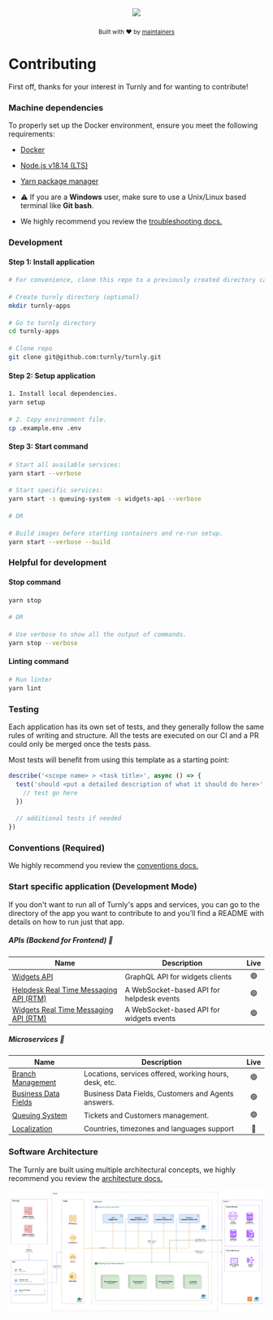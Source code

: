 <div align="center">
  <p align="center">
      <a href="https://turnly.app" target="_blank" rel="noopener">
          <img src="https://raw.githubusercontent.com/turnly/turnly/develop/docs/assets/github-header.png" />
      </a>
  </p>

  <p>
    <sub>
      Built with ❤︎ by
      <a href="/OWNERS.md">
        maintainers
      </a>
    </sub>
  </p>
</div>

# Contributing

First off, thanks for your interest in Turnly and for wanting to contribute!

### Machine dependencies

To properly set up the Docker environment, ensure you meet the following requirements:

- [Docker](https://www.docker.com)
- [Node.js v18.14 (LTS)](https://nodejs.org/en/)
- [Yarn package manager](https://yarnpkg.com/getting-started/install)

- ⚠️ If you are a **Windows** user, make sure to use a Unix/Linux
based terminal like **Git bash**.
- We highly recommend you review the [troubleshooting docs.](/docs/troubleshooting.md)

### Development

#### Step 1: Install application

```sh
# For convenience, clone this repo to a previously created directory called turnly or turnly-apps.

# Create turnly directory (optional)
mkdir turnly-apps

# Go to turnly directory
cd turnly-apps

# Clone repo
git clone git@github.com:turnly/turnly.git
```

#### Step 2: Setup application

```sh
1. Install local dependencies.
yarn setup

# 2. Copy environment file.
cp .example.env .env
```

#### Step 3: Start command

```sh
# Start all available services:
yarn start --verbose

# Start specific services:
yarn start -s queuing-system -s widgets-api --verbose

# OR

# Build images before starting containers and re-run setup.
yarn start --verbose --build
``` 

### Helpful for development

#### Stop command

```sh
yarn stop

# OR

# Use verbose to show all the output of commands.
yarn stop --verbose
```

#### Linting command

```sh
# Run linter
yarn lint
```

### Testing

Each application has its own set of tests, and they generally follow the same
rules of writing and structure. All the tests are executed on our CI and a PR
could only be merged once the tests pass.

Most tests will benefit from using this template as a starting point:

```typescript
describe('<scope name> > <task title>', async () => {
  test('should <put a detailed description of what it should do here>', () => {
    // test go here
  })

  // additional tests if needed
})
```

### Conventions (Required)

We highly recommend you review the [conventions docs.](/docs/conventions.md)

### Start specific application (Development Mode)

If you don't want to run all of Turnly's apps and services, you can go to the directory of the app
you want to contribute to and you'll find a README with details on how to run just that app.

##### APIs (Backend for Frontend) 🔗

| Name                                                                    | Description                                  | Live |
| ----------------------------------------------------------------------- | -------------------------------------------- |:----:|
| [Widgets API](/apps/widgets-api)                                        | GraphQL API for widgets clients              | 🟢   |
| [Helpdesk Real Time Messaging API (RTM)](/apps/helpdesk-realtime-api)   | A WebSocket-based API for helpdesk events    | 🟢   |
| [Widgets Real Time Messaging API (RTM)](/apps/widgets-realtime-api)     | A WebSocket-based API for widgets events     | 🟢   |

##### Microservices 🔗

| Name                                               | Description                                                       | Live |
| -------------------------------------------------- | ----------------------------------------------------------------- |:----:|
| [Branch Management](/apps/branch-management)       | Locations, services offered, working hours, desk, etc.            | 🟢   |
| [Business Data Fields](/apps/business-data-fields) | Business Data Fields, Customers and Agents answers.               | 🟢   |
| [Queuing System](/apps/queuing-system)             | Tickets and Customers management.                                 | 🟢   |
| [Localization](/apps/localization)                 | Countries, timezones and languages support                        | 🔴   |

### Software Architecture

The Turnly are built using multiple architectural concepts,
we highly recommend you review the [architecture docs.](/docs/architecture)

![high-level-architecture](/docs/diagrams/high-level-architecture.png)
